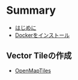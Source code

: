 # Summary

* [はじめに](README.md)
* [Dockerをインストール](docs/prepare/docker.md)

## Vector Tileの作成

* [OpenMapTiles](docs/generate_vector_tile/openmaptiles.md)